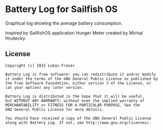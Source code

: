 Battery Log for Sailfish OS
===========================

Graphical log showing the average battery consumption.

Inspired by SailfishOS application Hunger Meter created by Michal Hrušecký.


License
-------

    Copyright (c) 2015 Lukas Fraser

    Battery Log is free software: you can redistribute it and/or modify
    it under the terms of the GNU General Public License as published by
    the Free Software Foundation, either version 3 of the License, or
    (at your option) any later version.

    Battery Log is distributed in the hope that it will be useful,
    but WITHOUT ANY WARRANTY; without even the implied warranty of
    MERCHANTABILITY or FITNESS FOR A PARTICULAR PURPOSE. See the
    GNU General Public License for more details.

    You should have received a copy of the GNU General Public License
    along with Battery Log. If not, see http://www.gnu.org/licenses/.
